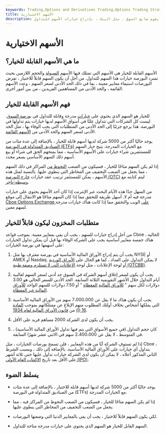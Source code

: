 ```yaml
---
keywords: Trading,Options and Derivatives Trading,Options Trading Strategy and Education,Options and Derivatives,Strategy and Education
title: الأسهم الاختيارية
description: السهم القابل للخيار هو السهم الذي يمتلك فيه السهم السيولة اللازمة مثل أن يقوم صانع السوق ، مثل البنك ، بإدراج خيارات الأسهم للتداول.
---
```


# الأسهم الاختيارية
## ما هي الأسهم القابلة للخيار؟

الأسهم القابلة للخيار هي الأسهم التي تمتلك فيها الأسهم [السيولة](/liquidity) والحجم اللازمين بحيث تسرد البورصة خيارات هذا السهم للتداول. من أجل أن يكون السهم قابلاً للاختيار ، تفرض البورصات استيفاء معايير معينة ، بما في ذلك الحد الأدنى لسعر السهم ، وعدد الأسهم القائمة ، والحد الأدنى من المساهمين الفريدين ، من بين أمور أخرى.

## فهم الأسهم القابلة للخيار

للخيار هو السهم الذي يحتوي على [خيارات](/optionscontract) مدرجة وقابلة للتداول في [بورصة السوق](/exchange). ليست كل الشركات التي تتداول علنًا في أسواق الأسهم لديها خيارات يتم تداولها في البورصة. هذا يرجع جزئيًا إلى الحد الأدنى من المتطلبات التي يجب الوفاء بها ، مثل الحد الأدنى لسعر السهم والحد الأدنى من [الأسهم القائمة](/outstandingshares).

يوجد حاليًا أكثر من 5000 شركة لديها أسهم قابلة للخيار ، بالإضافة إلى عدة مئات من [الصناديق المتداولة في البورصة (ETFs)](/etf) مع الخيارات المدرجة. يتيح خيار السهم للمستثمرين شراء خيارات على الأسهم الأساسية ، مما يمنحهم الحق في شراء أو بيع أسهم ذلك السهم الأساسي بسعر محدد.

إذا لم يكن السهم متاحًا للخيار ، فسيكون من الصعب [التحوط من](/hedge) المراكز في ذلك السهم ، مما يجعل من الصعب التخفيف من المخاطر التي ينطوي عليها. بالنسبة لمثل هذه الأسهم ، يمكن للمستثمر ترتيب عقد خيارات [خارج البورصة (OTC)](/otc) ليتم كتابته مع [وسيطه-تاجر](/broker-dealer).

من السهل جدًا هذه الأيام البحث عبر الإنترنت إذا كان أحد الأسهم يحتوي على خيارات مدرجة فيه أم لا. أسهل طريقة للتحقق مما إذا كان السهم متاحًا هو الانتقال إلى موقع [Cboe Options Exchange على](/cboe) الويب والتحقق مما إذا كانت هناك خيارات مدرجة لسهم معين.

## متطلبات المخزون ليكون قابلاً للخيار

من أجل إدراج خيارات للسهم ، يجب أن يفي بمعايير معينة. بموجب قواعد Cboe الحالية ، هناك خمسة معايير أساسية يجب على الشركة الوفاء بها قبل أن يمكن تداول الخيارات على أسهمها في بورصة الخيارات:

1. يجب أن يتم إدراج الأوراق المالية الأساسية في بورصة معترف بها مثل NYSE أو AMEX أو Nasdaq. لا يمكن التداول على العداد ، كما هو الحال على [الأوراق الوردية](/pinksheets) أو لوحة الإعلانات ، مثل لوحة [الإعلانات التي لا تستلزم وصفة طبية (OTCBB)](/otcbb).

1. يجب أن يكون لسعر إغلاق أسهم الشركة في السوق حد أدنى لسعر السهم لغالبية أيام التداول خلال الأشهر التقويمية الثلاثة السابقة. الحد الأدنى للسعر الحالي هو 3.00 دولارات لكل سهم " [للأوراق المالية](/coveredsecurity) [المغطاة](/coveredsecurity) " أو 7.50 دولارات للسهم الواحد [للأوراق المالية غير المغطاة](/non-covered-security).

1. يجب أن يكون هناك ما لا يقل عن 7،000،000 سهم من الأوراق المالية الأساسية التي يملكها أشخاص بخلاف أولئك المطلوب منهم الإبلاغ عن ممتلكاتهم بموجب [المادة 16 (أ)](/section-16) من [قانون الأوراق المالية لعام 1934](/seact1934).

1. يجب أن يكون لدى الشركة 2000 مساهم فريد على الأقل.

1. كان حجم التداول (في جميع الأسواق التي يتم فيها تداول الأوراق المالية الأساسية) ، في المتوسط ، لا يقل عن 2،400،000 سهم في الاثني عشر شهرًا السابقة.

إذا لم تستوفِ الشركة أيًا من هذه المعايير ، فلن تسمح بورصات الخيارات ، مثل Cboe ، بتداول أي خيارات على الأوراق المالية الأساسية. بالإضافة إلى ذلك ، وبسبب الشرط الثاني المذكور أعلاه ، لا يمكن أن يكون لدى الشركة خيارات تداول عليها حتى ثلاثة أشهر على الأقل بعد تاريخ [الاكتتاب العام الأولي (IPO)](/ipo).

## يسلط الضوء

- يوجد حاليًا أكثر من 5000 شركة لديها أسهم قابلة للاختيار ، بالإضافة إلى عدة مئات من الصناديق المتداولة في البورصة (ETFs) مع الخيارات المدرجة.

- إذا لم يكن السهم متاحًا للخيار ، فسيكون من الصعب التحوط من المراكز فيه ، مما يجعل من الصعب التخفيف من المخاطر التي ينطوي عليها.

- لكي يكون السهم قابلاً للاختيار ، يجب أن يفي بالمعايير الدنيا التي وضعتها البورصات.

- السهم القابل للخيار هو السهم الذي يحتوي على خيارات مدرجة متاحة للتداول.


